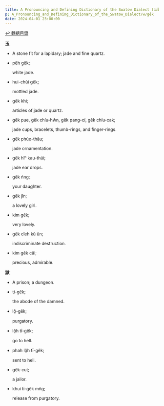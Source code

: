 ```yaml
---
title: A Pronouncing and Defining Dictionary of the Swatow Dialect (汕頭方言音義字典) / gêk
p: A_Pronouncing_and_Defining_Dictionary_of_the_Swatow_Dialect/w/gêk
date: 2024-04-01 23:00:00
---
```


[↩️ 轉總目錄](/A_Pronouncing_and_Defining_Dictionary_of_the_Swatow_Dialect)


**玉**
- A stone fit for a lapidary; jade and fine quartz.

- pêh gêk;

  white jade.

- hui-chùi gêk;

  mottled jade.

- gêk khì;

  articles of jade or quartz.

- gêk pue, gêk chíu-hŵn, gêk pang-cí, gêk chíu-cak;

  jade cups, bracelets, thumb-rings, and finger-rings.

- gêk phùe-thâu;

  jade ornamentation.

- gêk hĭⁿ kau-thūi;

  jade ear drops.

- gêk ńng;

  your daughter.

- gêk jîn;

  a lovely girl.

- kim gêk;

  very lovely.

- gêk cîeh kŭ ûn;

  indiscriminate destruction.

- kim gêk căi;

  precious, admirable.

 

**獄**
- A prison; a dungeon.

- tī-gêk;

  the abode of the damned.

- lô̤-gêk;

  purgatory.

- lô̤h tī-gêk;

  go to hell.

- phah lô̤h tī-gêk;

  sent to hell.

- gêk-cut;

  a jailor.

- khui tī-gêk mn̂g;

  release from purgatory.